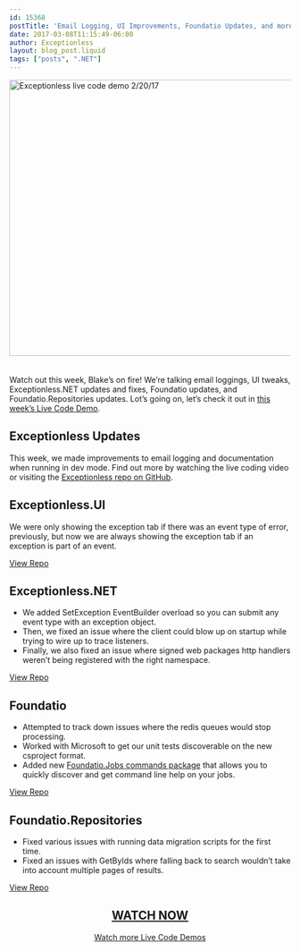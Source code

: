 ```yaml
---
id: 15368
postTitle: 'Email Logging, UI Improvements, Foundatio Updates, and more &#8211; Live Code Demo'
date: 2017-03-08T11:15:49-06:00
author: Exceptionless
layout: blog_post.liquid
tags: ["posts", ".NET"]
---
```

[<img loading="lazy" class="aligncenter size-large wp-image-15370" style="margin-bottom: 20px;" src="https://exceptionless.com/assets/live-code-demo-170308-1024x538.jpg" alt="Exceptionless live code demo 2/20/17" width="940" height="494" data-id="15370" srcset="https://exceptionless.com/assets/live-code-demo-170308-1024x538.jpg 1024w, https://exceptionless.com/assets/live-code-demo-170308-300x158.jpg 300w, https://exceptionless.com/assets/live-code-demo-170308-768x403.jpg 768w, https://exceptionless.com/assets/live-code-demo-170308.jpg 1200w" sizes="(max-width: 940px) 100vw, 940px" />](https://www.liveedu.tv/niemyjski/2qyKy-exceptionless-weekly-demo-2-20-17/xAq0E-exceptionless-weekly-demo-2-20-17/)

Watch out this week, Blake&#8217;s on fire! We&#8217;re talking email loggings, UI tweaks, Exceptionless.NET updates and fixes, Foundatio updates, and Foundatio.Repositories updates. Lot&#8217;s going on, let&#8217;s check it out in [this week&#8217;s Live Code Demo](https://www.liveedu.tv/niemyjski/2qyKy-exceptionless-weekly-demo-2-20-17/xAq0E-exceptionless-weekly-demo-2-20-17/).<!--more-->

## Exceptionless Updates

This week, we made improvements to email logging and documentation when running in dev mode. Find out more by watching the live coding video or visiting the [Exceptionless repo on GitHub](https://github.com/exceptionless/Exceptionless).

## Exceptionless.UI

We were only showing the exception tab if there was an event type of error, previously, but now we are always showing the exception tab if an exception is part of an event.

[View Repo](https://github.com/exceptionless/Exceptionless.UI)

## Exceptionless.NET

  * We added SetException EventBuilder overload so you can submit any event type with an exception object.
  * Then, we fixed an issue where the client could blow up on startup while trying to wire up to trace listeners.
  * Finally, we also fixed an issue where signed web packages http handlers weren&#8217;t being registered with the right namespace.

[View Repo](https://github.com/exceptionless/Exceptionless.Net)

## Foundatio

  * Attempted to track down issues where the redis queues would stop processing.
  * Worked with Microsoft to get our unit tests discoverable on the new csproject format.
  * Added new [Foundatio.Jobs commands package](https://github.com/exceptionless/Foundatio/commit/50dddaa52d3cc929a62d42b40f8d767e4f916545) that allows you to quickly discover and get command line help on your jobs.

[View Repo](https://github.com/exceptionless/Foundatio)

## Foundatio.Repositories

  * Fixed various issues with running data migration scripts for the first time.
  * Fixed an issues with GetByIds where falling back to search wouldn&#8217;t take into account multiple pages of results.

[View Repo](https://github.com/exceptionless/Foundatio.Repositories)

<h2 style="text-align: center;">
  <a href="https://www.liveedu.tv/niemyjski/2qyKy-exceptionless-weekly-demo-2-20-17/xAq0E-exceptionless-weekly-demo-2-20-17/">WATCH NOW</a>
</h2>

<p style="text-align: center;">
  <a href="/category/live-coding/">Watch more Live Code Demos</a>
</p>
